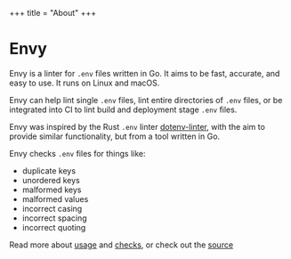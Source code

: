 +++
title = "About"
+++

# Envy

Envy is a linter for `.env` files written in Go. It aims to be fast, accurate, and easy to use. It runs on Linux and macOS.

Envy can help lint single `.env` files, lint entire directories of `.env` files, or be integrated into CI to lint build and deployment stage `.env` files.

Envy was inspired by the Rust `.env` linter [dotenv-linter](https://dotenv-linter.github.io/), with the aim to provide similar functionality, but from a tool written in Go.

Envy checks `.env` files for things like:

- duplicate keys
- unordered keys
- malformed keys
- malformed values
- incorrect casing
- incorrect spacing
- incorrect quoting

Read more about [usage](/usage) and [checks](/checks), or check out the [source](https://github.com/envy-lint/envy)
